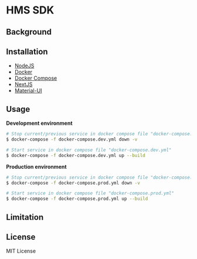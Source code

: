 # **HMS SDK**

## **Background**

## **Installation**

 - [NodeJS]()
 - [Docker]()
 - [Docker Compose]()
 - [NextJS]()
 - [Material-UI]()

## **Usage**

**Development environment**

```bash
# Stop current/previous service in docker compose file "docker-compose.dev.yml"
$ docker-compose -f docker-compose.dev.yml down -v

# Start service in docker compose file "docker-compose.dev.yml"
$ docker-compose -f docker-compose.dev.yml up --build
```

**Production environment**

```bash
# Stop current/previous service in docker compose file "docker-compose.prod.yml"
$ docker-compose -f docker-compose.prod.yml down -v

# Start service in docker compose file "docker-compose.prod.yml"
$ docker-compose -f docker-compose.prod.yml up --build
```

## **Limitation**

## License

MIT License